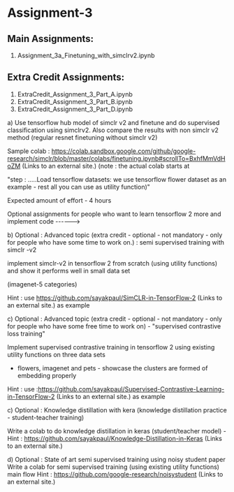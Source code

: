 # Assignment-3

## Main Assignments:
1. Assignment_3a_Finetuning_with_simclrv2.ipynb

## Extra Credit Assignments:
1. ExtraCredit_Assignment_3_Part_A.ipynb
2. ExtraCredit_Assignment_3_Part_B.ipynb
3. ExtraCredit_Assignment_3_Part_D.ipynb


a) Use tensorflow hub model of simclr v2 and finetune and do supervised classification using simclrv2. Also compare the results with non simclr v2 method (regular resnet finetuning without simclr v2) 

Sample colab :  https://colab.sandbox.google.com/github/google-research/simclr/blob/master/colabs/finetuning.ipynb#scrollTo=BxhfMmVdHoZM (Links to an external site.)  (note : the actual colab starts at

"step : .....Load tensorflow datasets: we use tensorflow flower dataset as an example - rest all you can use as utility function)"

Expected amount of effort - 4 hours 

 

 

Optional assignments for people who want to learn tensorflow 2 more and implement code ------>


b) Optional : Advanced topic (extra credit - optional - not mandatory - only for people who have
some time to work on.) : semi supervised training with simclr -v2

implement simclr-v2 in tensorflow 2 from scratch (using utility functions) and show it performs well in small data set

(imagenet-5 categories)

Hint : use https://github.com/sayakpaul/SimCLR-in-TensorFlow-2 (Links to an external site.) as example

c) Optional : Advanced topic (extra credit - optional - not mandatory - only for people who have some free time to work on) - "supervised contrastive loss training"

 

Implement supervised contrastive training in tensorflow 2 using existing utility functions on three data sets
- flowers, imagenet and pets - showcase the clusters are formed of embedding properly

 

Hint : use :https://github.com/sayakpaul/Supervised-Contrastive-Learning-in-TensorFlow-2 (Links to an external site.) as example

 

c) Optional : Knowledge distillation with kera (knowledge distillation practice - student-teacher training)

Write a colab to do knowledge distillation in keras (student/teacher model) - Hint : https://github.com/sayakpaul/Knowledge-Distillation-in-Keras (Links to an external site.)

 

d) Optional : State of art semi supervised training using noisy student paper 
Write a colab for semi supervised training (using existing utility functions) main flow  Hint : https://github.com/google-research/noisystudent (Links to an external site.)

 

